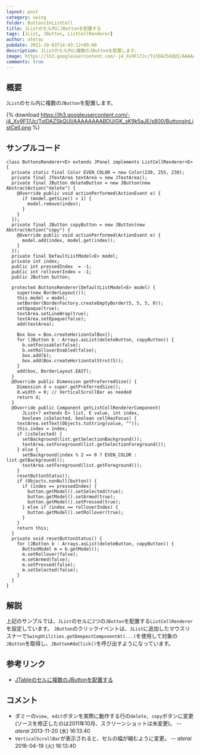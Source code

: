 ```yaml
---
layout: post
category: swing
folder: ButtonsInListCell
title: JListのセル内にJButtonを配置する
tags: [JList, JButton, ListCellRenderer]
author: aterai
pubdate: 2011-10-03T14:43:12+09:00
description: JListのセル内に複数のJButtonを配置します。
image: https://lh3.googleusercontent.com/-j4_Xv9F17Jc/TolDAZSkQUI/AAAAAAAABDU/GK_sK9k5aJE/s800/ButtonsInListCell.png
comments: true
---
```

## 概要
`JList`のセル内に複数の`JButton`を配置します。

{% download https://lh3.googleusercontent.com/-j4_Xv9F17Jc/TolDAZSkQUI/AAAAAAAABDU/GK_sK9k5aJE/s800/ButtonsInListCell.png %}

## サンプルコード
<pre class="prettyprint"><code>class ButtonsRenderer&lt;E&gt; extends JPanel implements ListCellRenderer&lt;E&gt; {
  private static final Color EVEN_COLOR = new Color(230, 255, 230);
  private final JTextArea textArea = new JTextArea();
  private final JButton deleteButton = new JButton(new AbstractAction("delete") {
    @Override public void actionPerformed(ActionEvent e) {
      if (model.getSize() &gt; 1) {
        model.remove(index);
      }
    }
  });
  private final JButton copyButton = new JButton(new AbstractAction("copy") {
    @Override public void actionPerformed(ActionEvent e) {
      model.add(index, model.get(index));
    }
  });
  private final DefaultListModel&lt;E&gt; model;
  private int index;
  public int pressedIndex  = -1;
  public int rolloverIndex = -1;
  public JButton button;

  protected ButtonsRenderer(DefaultListModel&lt;E&gt; model) {
    super(new BorderLayout());
    this.model = model;
    setBorder(BorderFactory.createEmptyBorder(5, 5, 5, 0));
    setOpaque(true);
    textArea.setLineWrap(true);
    textArea.setOpaque(false);
    add(textArea);

    Box box = Box.createHorizontalBox();
    for (JButton b : Arrays.asList(deleteButton, copyButton)) {
      b.setFocusable(false);
      b.setRolloverEnabled(false);
      box.add(b);
      box.add(Box.createHorizontalStrut(5));
    }
    add(box, BorderLayout.EAST);
  }
  @Override public Dimension getPreferredSize() {
    Dimension d = super.getPreferredSize();
    d.width = 0; // VerticalScrollBar as needed
    return d;
  }
  @Override public Component getListCellRendererComponent(
      JList&lt;? extends E&gt; list, E value, int index,
      boolean isSelected, boolean cellHasFocus) {
    textArea.setText(Objects.toString(value, ""));
    this.index = index;
    if (isSelected) {
      setBackground(list.getSelectionBackground());
      textArea.setForeground(list.getSelectionForeground());
    } else {
      setBackground(index % 2 == 0 ? EVEN_COLOR : list.getBackground());
      textArea.setForeground(list.getForeground());
    }
    resetButtonStatus();
    if (Objects.nonNull(button)) {
      if (index == pressedIndex) {
        button.getModel().setSelected(true);
        button.getModel().setArmed(true);
        button.getModel().setPressed(true);
      } else if (index == rolloverIndex) {
        button.getModel().setRollover(true);
      }
    }
    return this;
  }
  private void resetButtonStatus() {
    for (JButton b : Arrays.asList(deleteButton, copyButton)) {
      ButtonModel m = b.getModel();
      m.setRollover(false);
      m.setArmed(false);
      m.setPressed(false);
      m.setSelected(false);
    }
  }
}
</code></pre>

## 解説
上記のサンプルでは、`JList`のセルに`2`つの`JButton`を配置する`ListCellRenderer`を設定しています。
`JButton`のクリックイベントは、`JList`に追加したマウスリスナーで`SwingUtilities.getDeepestComponentAt(...)`を使用して対象の`JButton`を取得し、`JButton#doClick()`を呼び出すようになっています。

## 参考リンク
- [JTableのセルに複数のJButtonを配置する](https://ateraimemo.com/Swing/MultipleButtonsInTableCell.html)

<!-- dummy comment line for breaking list -->

## コメント
- ダミーの`view, edit`ボタンを実際に動作する行の`delete, copy`ボタンに変更(ソースを修正したのは2011年10月、スクリーンショットは未変更)。 -- *aterai* 2013-11-20 (水) 16:13:40
- `VerticalScrollBar`が表示されると、セルの幅が縮むように変更。 -- *aterai* 2016-04-19 (火) 16:13:40

<!-- dummy comment line for breaking list -->
